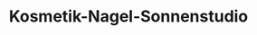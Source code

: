 ---
title: "Kosmetik-Nagel-Sonnenstudio"
url: /chemnitz/kosmetik-nagel-sonnenstudio/
shop: Kosmetik
---